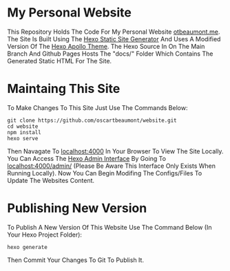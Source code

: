 # My Personal Website
This Repository Holds The Code For My Personal Website [otbeaumont.me](https://otbeaumont.me). The Site Is Built Using The [Hexo Static Site Generator](https://hexo.io) And Uses A Modified Version Of The [Hexo Apollo Theme](https://github.com/pinggod/hexo-theme-apollo). The Hexo Source In On The Main Branch And Github Pages Hosts The "docs/" Folder Which Contains The Generated Static HTML For The Site.

# Maintaing This Site
To Make Changes To This Site Just Use The Commands Below:
```
git clone https://github.com/oscartbeaumont/website.git
cd website
npm install
hexo serve
```
Then Navagate To [localhost:4000](http://localhost:4000) In Your Browser To View The Site Locally. You Can Access The [Hexo Admin Interface](https://jaredforsyth.com/hexo-admin/) By Going To [localhost:4000/admin/](http://localhost:4000/admin/) (Please Be Aware This Interface Only Exists When Running Locally). Now You Can Begin Modifing The Configs/Files To Update The Websites Content.

# Publishing New Version
To Publish A New Version Of This Website Use The Command Below (In Your Hexo Project Folder):
```
hexo generate
```
Then Commit Your Changes To Git To Publish It.
